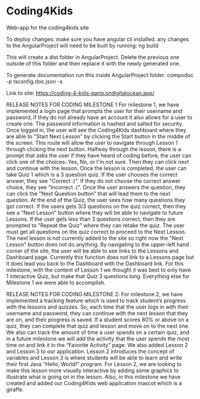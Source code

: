 # Coding4Kids
Web-app for the coding4kids site

To deploy changes:
make sure you have angular cli installed. any changes to the AngularProject will need to be built by running:
ng build

This will create a dist folder in AngularProject. Delete the previous one outside of this folder and then replace it with the newly generated one.

To generate documentation
run this inside AngularProject folder:
compodoc -p tsconfig.doc.json -s

Link to site: https://coding-4-kids-qariq.ondigitalocean.app/

RELEASE NOTES FOR CODING MILESTONE 1
For milestone 1, we have implemented a login page that prompts the user for their username and password, if they do not already have an account it also allows for a user to create one. The password information is hashed and salted for security. 
Once logged in, the user will see the Coding4Kids dashboard where they are able to "Start Next Lesson" by clicking the Start button in the middle of the screen. This route will allow the user to navigate through Lesson 1 through clicking the next button. Halfway through the lesson, there is a prompt that asks the user if they have heard of coding before, the user can click one of the choices: Yes, No, or I'm not sure. Then they can click next and continue with the lesson. Once the lesson is completed, the user can take Quiz 1 which is a 3 question quiz. If the user chooses the correct answer, they see "Correct :)". If they do not choose the correct answer choice, they see "Incorrect :(". Once the user answers the question, they can click the "Next Question button" that will lead them to the next question. At the end of the Quiz, the user sees how many questions they got correct. If the users gets 3/3 questions on the quiz correct, then they see a "Next Lesson" button where they will be able to navigate to future Lessons. If the user gets less than 3 questions correct, then they are prompted to "Repeat the Quiz" where they can retake the quiz. The user must get all questions on the quiz correct to proceed to the Next Lesson. The next lesson is not currently added to the site so right now the "Next Lesson" button does not do anything. By navigating to the upper-left hand corner of the site, the user will be able to see links to the Lessons and Dashboard page. Currently this function does not link to a Lessons page but it does lead you back to the Dashboard with the Dashboard link. 
For this milestone, with the content of Lesson 1 we thought it was best to only have 1 interactive Quiz, but make that Quiz 3 questions long. Everything else for Milestone 1 we were able to accomplish. 

RELEASE NOTES FOR CODING MILESTONE 2: For milestone 2, we have implemented a tracking feature which is used to track student’s progress with the lessons and quizzes. So, each time that the user logs in with their username and password, they can continue with the next lesson that they are on, and their progress is saved. If a student scores 80% or above on a quiz, they can complete that quiz and lesson and move on to the next one. We also can track the amount of time a user spends on a certain quiz, and in a future milestone we will add the activity that the user spends the most time on and link it in the “Favorite Activity” page. We also added Lesson 2 and Lesson 3 to our application. Lesson 2 introduces the concept of variables and Lesson 3 is where students will be able to learn and write their first Java “Hello, World!” program. For Lesson 2, we are looking to make this lesson more visually interactive by adding some graphics to illustrate what is going on in the lesson. Also, in this milestone we have created and added our Coding4Kids web application mascot which is a giraffe. 
